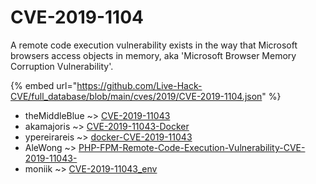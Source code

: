 # CVE-2019-1104

A remote code execution vulnerability exists in the way that Microsoft browsers access objects in memory, aka 'Microsoft Browser Memory Corruption Vulnerability'.

{% embed url="https://github.com/Live-Hack-CVE/full_database/blob/main/cves/2019/CVE-2019-1104.json" %}


* theMiddleBlue ~> [CVE-2019-11043](https://www.alice-snow.ru/2019/database/cve-2019-1104/cve-2019-11043-themiddleblue)
* akamajoris ~> [CVE-2019-11043-Docker](https://www.alice-snow.ru/2019/database/cve-2019-1104/cve-2019-11043-docker-akamajoris)
* ypereirareis ~> [docker-CVE-2019-11043](https://www.alice-snow.ru/2019/database/cve-2019-1104/docker-cve-2019-11043-ypereirareis)
* AleWong ~> [PHP-FPM-Remote-Code-Execution-Vulnerability-CVE-2019-11043-](https://www.alice-snow.ru/2019/database/cve-2019-1104/php-fpm-remote-code-execution-vulnerability-cve-2019-11043--alewong)
* moniik ~> [CVE-2019-11043_env](https://www.alice-snow.ru/2019/database/cve-2019-1104/cve-2019-11043_env-moniik)